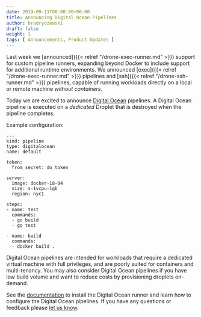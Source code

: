 ```yaml
---
date: 2019-09-11T00:00:00+00:00
title: Announcing Digital Ocean Pipelines
author: bradrydzewski
draft: false
weight: 1
tags: [ Announcements, Product Updates ]
---
```


Last week we [announced]({{< relref "/drone-exec-runner.md" >}}) support for custom pipeline runners, expanding beyond Docker to include support for additional runtime environments. We announced [exec]({{< relref "/drone-exec-runner.md" >}}) pipelines and [ssh]({{< relref "/drone-ssh-runner.md" >}}) pipelines, capable of running workloads directly on a local or remote machine _without containers_.

Today we are excited to announce [Digital Ocean](https://digitalocean-runner.docs.drone.io/configuration/) pipelines. A Digital Ocean pipeline is executed on a _dedicated_ Droplet that is destroyed when the pipeline completes.

Example configuration:

```
---
kind: pipeline                                        
type: digitalocean
name: default

token:
  from_secret: do_token

server:
  image: docker-18-04
  size: s-1vcpu-1gb
  region: nyc1

steps:
- name: test
  commands:
  - go build
  - go test

- name: build
  commands:
  - docker build .
```

Digital Ocean pipelines are intended for workloads that require a dedicated virtual machine with full privileges, and are poorly suited for containers and multi-tenancy. You may also consider Digital Ocean pipelines if you have low build volume and want to reduce costs by provisioning droplets on-demand.

See the [documentation](https://digitalocean-runner.docs.drone.io) to install the Digital Ocean runner and learn how to configure the Digital Ocean pipelines. If you have any questions or feedback please [let us know](https://gitter.im/drone/drone).
